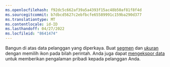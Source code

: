 ```yaml
---
ms.openlocfilehash: f92dc5c662af39a5a4393f15ac48b50af81f8f4d
ms.sourcegitcommit: b7dbcd5627c2ebfbcfe65589991c159ba290d377
ms.translationtype: MT
ms.contentlocale: id-ID
ms.lasthandoff: 04/27/2022
ms.locfileid: "8641474"
---
```

Bangun di atas data pelanggan yang diperkaya. Buat [segmen](../segments.md) dan [ukuran](../measures.md) dengan memilih ikon pada bilah perintah. Anda juga dapat [mengekspor data](../export-destinations.md) untuk memberikan pengalaman pribadi kepada pelanggan Anda.